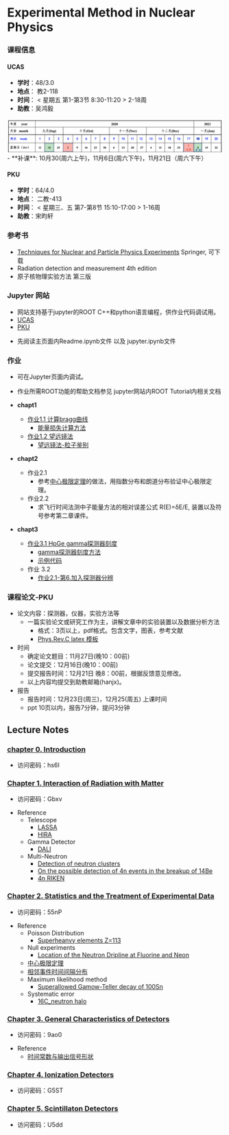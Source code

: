 # Experimental Method in Nuclear Physics

### 课程信息
#### UCAS
- **学时**：48/3.0
- **地点**： 教2-118 
- **时间**： < 星期五 第1-第3节 8:30-11:20 > 2-18周
- **助教**：吴鸿毅
<img src="fig/schedule.png" alt="image-20200916223640565" style="zoom:50%;" />
- **补课**: 10月30(周六上午)，11月6日(周六下午)，11月21日（周六下午）

#### PKU
- **学时**：64/4.0
- **地点**： 二教-413
- **时间**： < 星期三、五 第7-第8节 15:10-17:00 > 1-16周
- **助教**：宋昀轩

### 参考书 
 - [Techniques for Nuclear and Particle Physics Experiments](https://link.springer.com/book/10.1007%2F978-3-642-57920-2) Springer, 可下载
 - Radiation detection and measurement 4th edition
 - 原子核物理实验方法 第三版
 

### Jupyter 网站
 - 网站支持基于jupyter的ROOT C++和python语言编程，供作业代码调试用。
 - [UCAS](https://cn-zz-bgp.sakurafrp.com:35822)
 - [PKU](https://162.105.54.124:8888)


 * 先阅读主页面内Readme.ipynb文件 以及 jupyter.ipynb文件
 

### 作业

- 可在Jupyter页面内调试。
- 作业所需ROOT功能的帮助文档参见 jupyter网站内ROOT Tutorial内相关文档


- **chapt1**
   * [作业1.1 计算bragg曲线](https://zhihuanli.github.io/Experimental-Method-in-Nuclear-Physics/chapt1/coursework1.1/1.1_bragg_curve.html)
      * [能量损失计算方法](https://zhihuanli.github.io/Experimental-Method-in-Nuclear-Physics/chapt1/energy%20loss/eloss_calculation.html)
   * [作业1.2 望远镜法](https://zhihuanli.github.io/Experimental-Method-in-Nuclear-Physics/chapt1/coursework1.2/1.2_telescope.html)
      * [望远镜法-粒子鉴别](https://zhihuanli.github.io/Experimental-Method-in-Nuclear-Physics/chapt1/telescope/telescope.html)
- **chapt2**
   * 作业2.1 
     * 参考[中心极限定理](https://zhihuanli.github.io/Experimental-Method-in-Nuclear-Physics/chapt2/2.centerlimit.html)的做法，用指数分布和朗道分布验证中心极限定理。
   * 作业2.2
     * 求飞行时间法测中子能量方法的相对误差公式 R(E)=δE/E, 装置以及符号参考第二章课件。 
 - **chapt3**
   * [作业3.1 HpGe gamma探测器刻度](https://zhihuanli.github.io/Experimental-Method-in-Nuclear-Physics/chapt3/coursework3.1/3.1_HpGe_gamma_calibration.html)
     * [gamma探测器刻度方法](https://zhihuanli.github.io/Experimental-Method-in-Nuclear-Physics/chapt3/calibration_method/HpGe_Calibration_method.html)
     * [示例代码](https://zhihuanli.github.io/Experimental-Method-in-Nuclear-Physics//chapt3/code/HpGe_gamma_calibration_code.html)
   * 作业 3.2
     * [作业2.1-第6.加入探测器分辨](https://zhihuanli.github.io/Experimental-Method-in-Nuclear-Physics/chapt1/coursework1.2/1.2_telescope.html)
### 课程论文-PKU
  - 论文内容：探测器，仪器，实验方法等
      * 一篇实验论文或研究工作为主，讲解文章中的实验装置以及数据分析方法
        * 格式：3页以上，pdf格式。包含文字，图表，参考文献
        * [Phys.Rev.C latex 模板](https://zhihuanli.github.io/Experimental-Method-in-Nuclear-Physics/prc.tex)
 - 时间 
    * 确定论文题目：11月27日(晚10：00前)
    * 论文提交：12月16日(晚10：00前)
    * 提交报告时间：12月21日 晚8：00前，根据反馈意见修改。
    * 以上内容均提交到助教邮箱(hanjx)。
 - 报告
    * 报告时间：12月23日(周三)，12月25(周五) 上课时间
    * ppt 10页以内，报告7分钟，提问3分钟
   
## Lecture Notes

### [chapter 0. Introduction](https://disk.pku.edu.cn:443/link/B810999F9FAD1D8ED89A4378FA45C65B) 
 - 访问密码：hs6I

### [Chapter 1. Interaction of Radiation with Matter](https://disk.pku.edu.cn:443/link/61D229EF3028094EAA5AAD67A3DC6A48)
 - 访问密码：Gbxv
 * Reference
   * Telescope
     * [LASSA](https://zhihuanli.github.io/Experimental-Method-in-Nuclear-Physics/chapt1/ref/LASSA_telescope.pdf)
     * [HIRA](https://zhihuanli.github.io/Experimental-Method-in-Nuclear-Physics/chapt1/ref/HIRA_telescope.pdf)
   * Gamma Detector
     * [DALI](https://zhihuanli.github.io/Experimental-Method-in-Nuclear-Physics/chapt1/ref/DALI_array.pdf)
   * Multi-Neutron
     * [Detection of neutron clusters](https://zhihuanli.github.io/Experimental-Method-in-Nuclear-Physics/chapt1/ref/PhysRevC.65.044006_Detection_of_neutron_clusters.pdf)
     * [On the possible detection of 4n events in the breakup of 14Be](https://zhihuanli.github.io/Experimental-Method-in-Nuclear-Physics/chapt1/ref/On_the_possible_detection_of_4n_events_in_the_breakup_of_14Be.pdf)
     * [4n RIKEN](https://zhihuanli.github.io/Experimental-Method-in-Nuclear-Physics/chapt1/ref/PhysRevLett.116.052501.pdf)
    
### [Chapter 2. Statistics and the Treatment of Experimental Data](https://disk.pku.edu.cn:443/link/5F450612A7DBB29B72E85401F539AEDB)
- 访问密码：55nP
 * Reference
     * Poisson Distribution
       * [Superheanvy elements Z=113](https://zhihuanli.github.io/Experimental-Method-in-Nuclear-Physics/chapt2/ref/JPSJ103201.pdf)
     * Null experiments
       * [Location of the Neutron Dripline at Fluorine and Neon](https://zhihuanli.github.io/Experimental-Method-in-Nuclear-Physics/chapt2/ref/PhysRevLett.123.212501.pdf)
     * [中心极限定理](https://zhihuanli.github.io/Experimental-Method-in-Nuclear-Physics/chapt2/2.centerlimit.html)
     * [相邻事件时间间隔分布](https://zhihuanli.github.io/Experimental-Method-in-Nuclear-Physics/chapt2/2.distribution_of_time_intervals.html)
     * Maximum likelihood method
       * [Superallowed Gamow-Teller decay of 100Sn](https://zhihuanli.github.io/Experimental-Method-in-Nuclear-Physics/chapt2/ref/Nature_11116.pdf)
     * Systematic error
       * [16C_neutron halo](https://zhihuanli.github.io/Experimental-Method-in-Nuclear-Physics/chapt2/ref/NPA709.103.16C_halo.pdf) 
### [Chapter 3. General Characteristics of Detectors](https://disk.pku.edu.cn:443/link/C3A886EB2E7717B0A912F082D8016C38)
 - 访问密码：9ao0
 * Reference
     * [时间常数与输出信号形状](https://nbviewer.jupyter.org/github/pkuNucexp/experimental-methods/blob/master/chapt3/time%20constant%20RC.ipynb)
### [Chapter 4. Ionization Detectors](https://disk.pku.edu.cn:443/link/8B009DF917A77848B0E8ABDE6A1DA094)
 - 访问密码：G5ST

### [Chapter 5. Scintillaton Detectors](https://disk.pku.edu.cn:443/link/24C08D24A91360568E5072FF1EE2C738)
- 访问密码：U5dd
 
